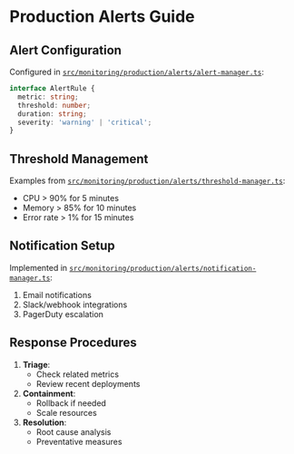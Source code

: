 # Production Alerts Guide

## Alert Configuration
Configured in [`src/monitoring/production/alerts/alert-manager.ts`](src/monitoring/production/alerts/alert-manager.ts):
```typescript
interface AlertRule {
  metric: string;
  threshold: number;
  duration: string;
  severity: 'warning' | 'critical';
}
```

## Threshold Management
Examples from [`src/monitoring/production/alerts/threshold-manager.ts`](src/monitoring/production/alerts/threshold-manager.ts):
- CPU > 90% for 5 minutes
- Memory > 85% for 10 minutes
- Error rate > 1% for 15 minutes

## Notification Setup
Implemented in [`src/monitoring/production/alerts/notification-manager.ts`](src/monitoring/production/alerts/notification-manager.ts):
1. Email notifications
2. Slack/webhook integrations
3. PagerDuty escalation

## Response Procedures
1. **Triage**:
   - Check related metrics
   - Review recent deployments
2. **Containment**:
   - Rollback if needed
   - Scale resources
3. **Resolution**:
   - Root cause analysis
   - Preventative measures